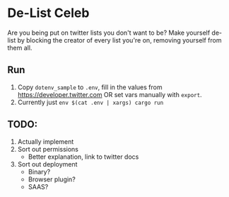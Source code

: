 # De-List Celeb

Are you being put on twitter lists you don't want to be? Make yourself de-list by blocking the creator of every list you're on, removing yourself from them all.

## Run
1. Copy `dotenv_sample` to `.env`, fill in the values from https://developer.twitter.com OR set vars manually with `export`.
2. Currently just `env $(cat .env | xargs) cargo run`

## TODO:
1. Actually implement
2. Sort out permissions
    - Better explanation, link to twitter docs
3. Sort out deployment
    - Binary?
    - Browser plugin?
    - SAAS?
